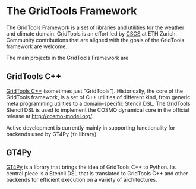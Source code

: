 # The GridTools Framework

The GridTools Framework is a set of libraries and utilities for the weather and climate domain. GridTools is an effort led by [CSCS](https://www.cscs.ch) at ETH Zurich. Community contributions that are aligned with the goals of the GridTools framework are welcome.

The main projects in the GridTools Framework are

## GridTools C++

[GridTools C++](https://github.com/GridTools/gridtools) (sometimes just "GridTools"). Historically, the core of the GridTools framework, is a set of C++ utilities of different kind, from generic meta programming utilities to a domain-specific Stencil DSL. The GridTools Stencil DSL is used to implement the COSMO dynamical core in the official release at http://cosmo-model.org/.

Active development is currently mainly in supporting functionality for backends used by GT4Py (`fn` library).

## GT4Py

[GT4Py](https://github.com/GridTools/gt4py/) is a library that brings the idea of GridTools C++ to Python. Its central piece is a Stencil DSL that is translated to GridTools C++ and other backends for efficient execution on a variety of architectures.
